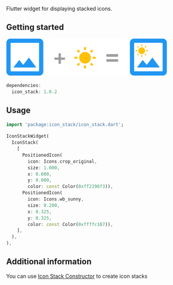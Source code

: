 <!-- 
This README describes the package. If you publish this package to pub.dev,
this README's contents appear on the landing page for your package.

For information about how to write a good package README, see the guide for
[writing package pages](https://dart.dev/guides/libraries/writing-package-pages). 

For general information about developing packages, see the Dart guide for
[creating packages](https://dart.dev/guides/libraries/create-library-packages)
and the Flutter guide for
[developing packages and plugins](https://flutter.dev/developing-packages). 
-->

Flutter widget for displaying stacked icons.

## Getting started
![example](lib/example.png) 

```dart
dependencies:
  icon_stack: 1.0.2 
```

## Usage 

```dart
import 'package:icon_stack/icon_stack.dart';
```

```dart
IconStackWidget(
  IconStack(
    [
      PositionedIcon(
        icon: Icons.crop_original,
        size: 1.000,
        x: 0.000,
        y: 0.000,
        color: const Color(0xff2196f3)),
      PositionedIcon(
        icon: Icons.wb_sunny,
        size: 0.200,
        x: 0.325,
        y: 0.325,
        color: const Color(0xffffc107)),
    ],
  ),
),
```

## Additional information

You can use [Icon Stack Constructor](https://aygistov.github.io/icon_stack_constructor/) to create icon stacks
